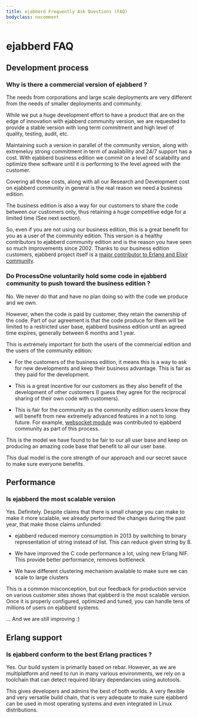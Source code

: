 ```yaml
---
title: ejabberd Frequently Ask Questions (FAQ)
bodyclass: nocomment
---
```


# ejabberd FAQ

## Development process

### Why is there a commercial version of ejabberd ?

The needs from corporations and large scale deployments are very
different from the needs of smaller deployments and community.

While we put a huge development effort to have a product that are on
the edge of innovation with ejabberd community version, we are
requested to provide a stable version with long term commitment and
high level of quality, testing, audit, etc.

Maintaining such a version in parallel of the community version, along
with extremeluy strong commitment in term of availability and 24/7
support has a cost. With ejabberd business edition we commit on a
level of scalability and optimize thew software until it is performing
to the level agreed with the customer.

Covering all those costs, along with all our Research and Development
cost on ejabberd community in general is the real reason we need a
business edition.

The business edition is also a way for our customers to share the code
between our customers only, thus retaining a huge competitive edge for
a limited time (See next section).

So, even if you are not using our business edition, this is a great
benefit for you as a user of the community edition. This version is a
healthy contributors to ejabberd community edition and is the reason
you have seen so much improvements since 2002. Thanks to our business
edition customers, ejabberd project itself is a [major contributor to
Erlang and Elixir community](/developer/repositories/).


### Do ProcessOne voluntarily hold some code in ejabberd community to push toward the business edition ?

No. We never do that and have no plan doing so with the code we
produce and we own.

However, when the code is paid by customer, they retain the ownership
of the code. Part of our agreement is that the code produce for them
will be limited to a restricted user base, ejabberd business edition
until an agreed time expires, generally between 6 months and 1 year.

This is extremely important for both the users of the commercial
edition and the users of the community edition:

- For the customers of the business edition, it means this is a way to
  ask for new developments and keep their business advantage. This is
  fair as they paid for the development.

- This is a great incentive for our customers as they also benefit of
  the development of other customers (I guess they agree for the
  reciprocal sharing of their own code with customers).

- This is fair for the community as the community edition users know
  they will benefit from new extremely advanced features in a not to
  long future. For example, [websocket module]() was contributed to
  ejabberd community as part of this process.

This is the model we have found to be fair to our all user base and
keep on producing an amazing code base that benefit to all our user
base.

This dual model is the core strength of our approach and our secret
sauce to make sure everyone benefits.

## Performance

### Is ejabberd the most scalable version

Yes. Definitely. Despite claims that there is small change you can
make to make it more scalable, we already performed the changes during
the past year, that make those claims unfunded:

- ejabberd reduced memory consumption in 2013 by switching to binary
  representation of string instead of list. This can reduce given
  string by 8.

- We have improved the C code performance a lot, using new Erlang
  NIF. This provide better performance, removes bottleneck

- We have different clustering mechanism available to make sure we can
  scale to large clusters

This is a common misconception, but our feedback for production
service on various customer sites shows that ejabberd is the most
scalable version. Once it is properly configured, optimized and tuned,
you can handle tens of millions of users on ejabberd systems.

... And we are still improving :)

## Erlang support

### Is ejabberd conform to the best Erlang practices ?

Yes. Our build system is primarily based on rebar. However, as we are
multiplatform and need to run in many various environments, we rely on a
toolchain that can detect required library dependancies using
autotools.

This gives developers and admins the best of both worlds. A very
flexible and very versatile build chain, that is very adequate to make
sure ejabberd can be used in most operating systems and even
integrated in Linux distributions.
